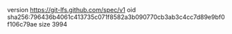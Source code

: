 version https://git-lfs.github.com/spec/v1
oid sha256:796436b4061c413735c071f8582a3b090770cb3ab3c4cc7d89e9bf0f106c79ae
size 3994

